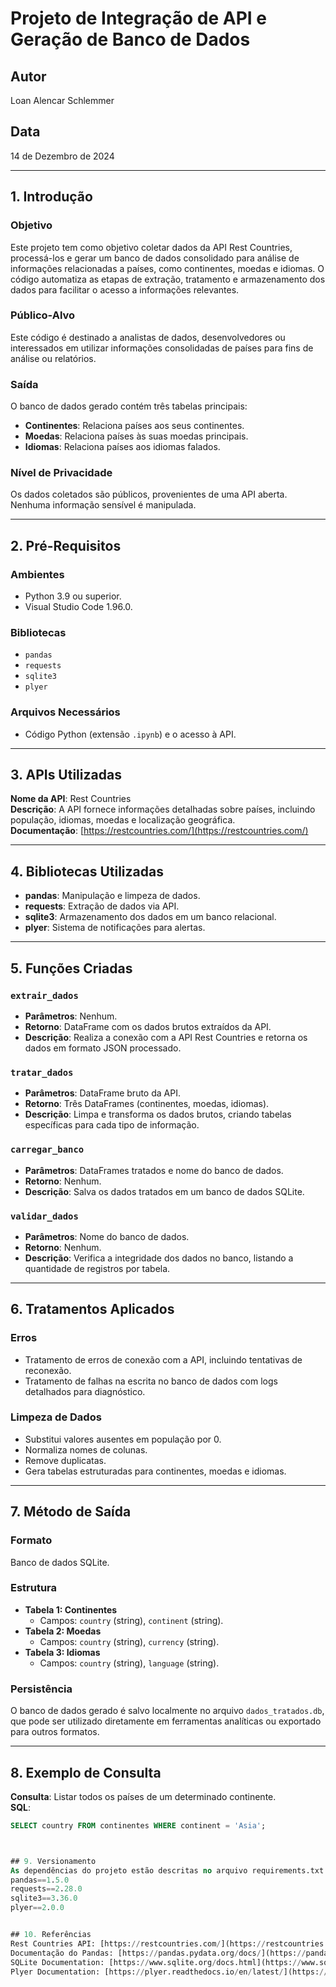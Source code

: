 # Projeto de Integração de API e Geração de Banco de Dados

## Autor
Loan Alencar Schlemmer

## Data
14 de Dezembro de 2024

---

## 1. Introdução

### Objetivo
Este projeto tem como objetivo coletar dados da API Rest Countries, processá-los e gerar um banco de dados consolidado para análise de informações relacionadas a países, como continentes, moedas e idiomas. O código automatiza as etapas de extração, tratamento e armazenamento dos dados para facilitar o acesso a informações relevantes.

### Público-Alvo
Este código é destinado a analistas de dados, desenvolvedores ou interessados em utilizar informações consolidadas de países para fins de análise ou relatórios.

### Saída
O banco de dados gerado contém três tabelas principais:
- **Continentes**: Relaciona países aos seus continentes.
- **Moedas**: Relaciona países às suas moedas principais.
- **Idiomas**: Relaciona países aos idiomas falados.

### Nível de Privacidade
Os dados coletados são públicos, provenientes de uma API aberta. Nenhuma informação sensível é manipulada.

---

## 2. Pré-Requisitos

### Ambientes
- Python 3.9 ou superior.
- Visual Studio Code 1.96.0.

### Bibliotecas
- `pandas`
- `requests`
- `sqlite3`
- `plyer`

### Arquivos Necessários
- Código Python (extensão `.ipynb`) e o acesso à API.

---

## 3. APIs Utilizadas

**Nome da API**: Rest Countries  
**Descrição**: A API fornece informações detalhadas sobre países, incluindo população, idiomas, moedas e localização geográfica.  
**Documentação**: [https://restcountries.com/](https://restcountries.com/)

---

## 4. Bibliotecas Utilizadas

- **pandas**: Manipulação e limpeza de dados.
- **requests**: Extração de dados via API.
- **sqlite3**: Armazenamento dos dados em um banco relacional.
- **plyer**: Sistema de notificações para alertas.

---

## 5. Funções Criadas

### `extrair_dados`
- **Parâmetros**: Nenhum.
- **Retorno**: DataFrame com os dados brutos extraídos da API.
- **Descrição**: Realiza a conexão com a API Rest Countries e retorna os dados em formato JSON processado.

### `tratar_dados`
- **Parâmetros**: DataFrame bruto da API.
- **Retorno**: Três DataFrames (continentes, moedas, idiomas).
- **Descrição**: Limpa e transforma os dados brutos, criando tabelas específicas para cada tipo de informação.

### `carregar_banco`
- **Parâmetros**: DataFrames tratados e nome do banco de dados.
- **Retorno**: Nenhum.
- **Descrição**: Salva os dados tratados em um banco de dados SQLite.

### `validar_dados`
- **Parâmetros**: Nome do banco de dados.
- **Retorno**: Nenhum.
- **Descrição**: Verifica a integridade dos dados no banco, listando a quantidade de registros por tabela.

---

## 6. Tratamentos Aplicados

### Erros
- Tratamento de erros de conexão com a API, incluindo tentativas de reconexão.
- Tratamento de falhas na escrita no banco de dados com logs detalhados para diagnóstico.

### Limpeza de Dados
- Substitui valores ausentes em população por 0.
- Normaliza nomes de colunas.
- Remove duplicatas.
- Gera tabelas estruturadas para continentes, moedas e idiomas.

---

## 7. Método de Saída

### Formato
Banco de dados SQLite.

### Estrutura
- **Tabela 1: Continentes**
  - Campos: `country` (string), `continent` (string).
- **Tabela 2: Moedas**
  - Campos: `country` (string), `currency` (string).
- **Tabela 3: Idiomas**
  - Campos: `country` (string), `language` (string).

### Persistência
O banco de dados gerado é salvo localmente no arquivo `dados_tratados.db`, que pode ser utilizado diretamente em ferramentas analíticas ou exportado para outros formatos.

---

## 8. Exemplo de Consulta

**Consulta**: Listar todos os países de um determinado continente.  
**SQL**: 
```sql
SELECT country FROM continentes WHERE continent = 'Asia';



## 9. Versionamento
As dependências do projeto estão descritas no arquivo requirements.txt:
pandas==1.5.0
requests==2.28.0
sqlite3==3.36.0
plyer==2.0.0


## 10. Referências
Rest Countries API: [https://restcountries.com/](https://restcountries.com/)
Documentação do Pandas: [https://pandas.pydata.org/docs/](https://pandas.pydata.org/docs/)
SQLite Documentation: [https://www.sqlite.org/docs.html](https://www.sqlite.org/docs.html)
Plyer Documentation: [https://plyer.readthedocs.io/en/latest/](https://plyer.readthedocs.io/en/latest/)
